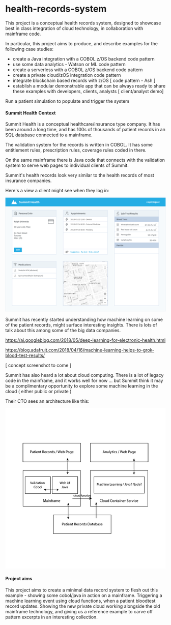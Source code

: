 # health-records-system

This project is a conceptual health records system, designed to showcase best in class integration of cloud technology, in collaboration with mainframe code.

In particular, this project aims to produce, and describe examples for the following case studies:

- create a Java integration with a COBOL z/OS backend code pattern
- use some data analytics - Watson or ML code pattern
- create a serverless with a COBOL z/OS backend code pattern
- create a private cloud/zOS integration code pattern
- integrate blockchain based records with z/OS [ code pattern - Ash ]
- establish a modular demonstrable app that can be always ready to share these examples with developers, clients, analysts [ client/analyst demo]

Run a patient simulation to populate and trigger the system

#### Summit Health Context

Summit Health is a conceptual healthcare/insurance type company. It has been around a long time, and has 100s of thousands of patient records in an SQL database connected to a mainframe.

The validation system for the records is written in COBOL. It has some entitlement rules, prescription rules, coverage rules coded in there.

On the same mainframe there is Java code that connects with the validation system to serve web pages to individual clients of Summit.

Summit's health records look very similar to the health records of most insurance companies.

Here's a view a client might see when they log in:

![screenshot](./design/mockup.png)

Summit has recently started understanding how machine learning on some of the patient records, might surface interesting insights. There is lots of talk about this among some of the big data companies.

https://ai.googleblog.com/2018/05/deep-learning-for-electronic-health.html

https://blog.adafruit.com/2018/04/16/machine-learning-helps-to-grok-blood-test-results/

[ concept screenshot to come ]

Summit has also heard a lot about cloud computing. There is a lot of legacy code in the mainframe, and it works well for now ... but Summit think it may be a complimentary opportunity to explore some machine learning in the cloud ( either public or private )

Their CTO sees an architecture like this:

![architecture](./design/architecture@2x.png)

#### Project aims

This project aims to create a minimal data record system to flesh out this example - showing some cobol/java in action on a mainframe. Triggering a machine learning event using cloud functions, when a patient bloodtest record updates. Showing the new private cloud working alongside the old mainframe technology, and giving us a reference example to carve off pattern excerpts in an interesting collection.
